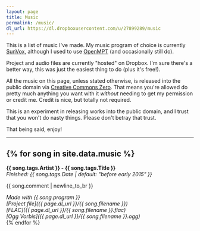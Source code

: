 ```yaml
---
layout: page
title: Music
permalink: /music/
dl_url: https://dl.dropboxusercontent.com/u/27899289/music
---
```


This is a list of music I've made. My music program of choice is currently [SunVox](http://warmplace.ru/soft/sunvox/), although I used to use [OpenMPT](https://openmpt.org/) (and occasionally still do).

Project and audio files are currently "hosted" on Dropbox. I'm sure there's a better way, this was just the easiest thing to do (plus it's free!).

All the music on this page, unless stated otherwise, is released into the public domain via [Creative Commons Zero](https://creativecommons.org/publicdomain/zero/1.0/). That means you're allowed do pretty much anything you want with it *without* needing to get my permission or credit me. Credit is nice, but totally not required.

This is an experiment in releasing works into the public domain, and I trust that you won't do nasty things. Please don't betray that trust.

That being said, enjoy!

---
{% for song in site.data.music %}
---

**{{ song.tags.Artist }} - {{ song.tags.Title }}** <br />
*Finished: {{ song.tags.Date | default: "before early 2015" }}*

{{ song.comment | newline_to_br }}


*Made with {{ song.program }} <br />
[Project file]({{ page.dl_url }}/{{ song.filename }}) <br />
[FLAC]({{ page.dl_url }}/{{ song.filename }}.flac) <br />
[Ogg Vorbis]({{ page.dl_url }}/{{ song.filename }}.ogg) <br />*
{% endfor %}
